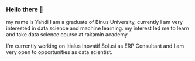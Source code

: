 ### Hello there 👋

my name is Yahdi I am a graduate of Binus University, currently I am very interested in data science and machine learning. my interest led me to learn and take data science course at rakamin academy.

I'm currently working on Itialus Inovatif Solusi as ERP Consultant and I am very open to opportunities as data scientist.



<!--
**yahdiarif/yahdiarif** is a ✨ _special_ ✨ repository because its `README.md` (this file) appears on your GitHub profile.

Here are some ideas to get you started:

- 🔭 I’m currently working on ...
- 🌱 I’m currently learning ...
- 👯 I’m looking to collaborate on ...
- 🤔 I’m looking for help with ...
- 💬 Ask me about ...
- 📫 How to reach me: ...
- 😄 Pronouns: ...
- ⚡ Fun fact: ...
-->
